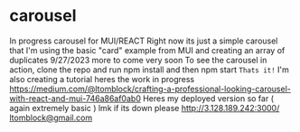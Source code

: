 # carousel
In progress carousel for MUI/REACT
Right now its just a simple carousel that I'm using the basic "card" example from MUI and
creating an array of duplicates 9/27/2023
more to come very soon
To see the carousel in action, clone the repo and run npm install and then npm start
```Thats it!```
I'm also creating a tutorial heres the work in progress
https://medium.com/@ltomblock/crafting-a-professional-looking-carousel-with-react-and-mui-746a86af0ab0
Heres my deployed version so far ( again extremely basic ) lmk if its down please http://3.128.189.242:3000/
ltomblock@gmail.com


